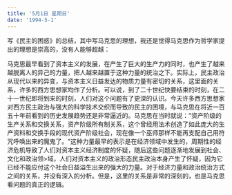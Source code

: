 ```yaml
---
title: '5月1日 星期日'
date: '1994-5-1'
---
```


写《民主的困惑》的总结，其中写马克思的理想，我还是觉得马克思作为哲学家提出的理想是崇高的，没有人能够超越：

马克思最早看到了资本主义的发展，在产生了巨大的生产力的同时，也产生了越来越脱离人的异己的力量，把人越来越置于这种力量的统治之下。实际上，民主政治从现代以来的异变，与资本主义日益发达的物质力量有密切的关系，这里面的关系，许多的西方思想家均作了分析。可以说，到了二十世纪快要结束的时刻，在二十一世纪即将到来的时刻，人们对这个问题有了更深的认识。今天许多西方思想家对西方民主政治与强大的科学技术交织而导致的民主的困境，与马克思在将近一百五十年前看到的历史发展趋势还是非常逼近的。马克思在当时就说："资产阶级的生产关系和交换关系，资产阶级所有制关系，这个曾经用法术创造了如此庞大的生产资料和交换手段的现代资产阶级社会，现在像一个巫师那样不能再支配自己用符咒呼唤出来的魔鬼了。"这种力量最早的表示是在经济领域中发生的，周期性的经济危机导致了人们对资本主义经济制度的怀疑，随后这些问题逐渐地发展到社会、文化和政治领>域，人们对资本主义的政治形态民主政治本身产生了怀疑，因为它已经不能应付这个社会日益溢生出来的强大的力量。对于经济力量和政治统治方式之间的关系，并没有深入的分析。但是，这里的关系是非常的深刻的，也是马克思看问题的真正的逻辑。

